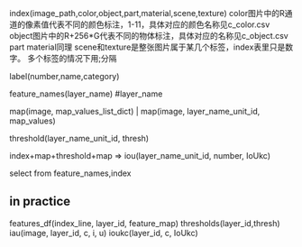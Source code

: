 index(image_path,color,object,part,material,scene,texture)
color图片中的R通道的像素值代表不同的颜色标注，1-11，具体对应的颜色名称见c_color.csv
object图片中的R+256*G代表不同的物体标注，具体对应的名称见c_object.csv
part material同理
scene和texture是整张图片属于某几个标签，index表里只是数字。
多个标签的情况下用;分隔

label(number,name,category)

feature_names(layer_name) #layer_name

map(image, map_values_list_dict)  |  map(image, layer_name_unit_id, map_values)

threshold(layer_name_unit_id, thresh)

index+map+threshold+map => 
iou(layer_name_unit_id, number, IoUkc)

select 
from feature_names,index


## in practice

features_df(index_line, layer_id, feature_map)
thresholds(layer_id,thresh)
iau(image, layer_id, c, i, u)
ioukc(layer_id, c, IoUkc)